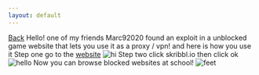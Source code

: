 ```yaml
---
layout: default
---
```

[Back](index.html)
Hello! one of my friends Marc92020 found an exploit in a unblocked game website that lets you use it as a proxy / vpn! and here is how you use it
Step one go to the [website](https://alegithomeworksite.online/games)
![hi](https://therealbrodie.github.io/assets/Guide-images/Guied01.png)
Step two click skribbl.io then click ok
![hello](https://therealbrodie.github.io/assets/Guide-images/Guied02.png)
Now you can browse blocked websites at school!
![feet](https://therealbrodie.github.io/assets/Guide-images/Guied03.png)